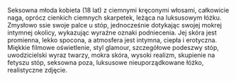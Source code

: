  Seksowna młoda kobieta (18 lat) z ciemnymi kręconymi włosami, całkowicie naga, oprócz cienkich ciemnych skarpetek, leżąca na luksusowym łóżku. Zmysłowo ssie swoje palce u stóp, jednocześnie dotykając swojej mokrej intymnej okolicy, wykazując wyraźne oznaki podniecenia. Jej skóra jest promienna, lekko spocona, a atmosfera jest intymna, ciepła i erotyczna. Miękkie filmowe oświetlenie, styl glamour, szczegółowe podeszwy stóp, uwodzicielski wyraz twarzy, mokra skóra, wysoki realizm, skupienie na fetyszu stóp, seksowna poza, luksusowe nieuporządkowane łóżko, realistyczne zdjęcie.


